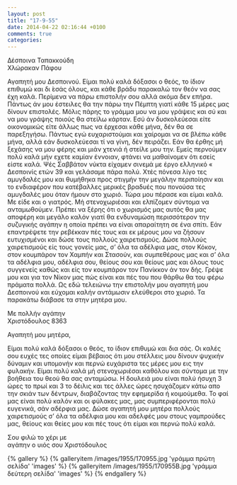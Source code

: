 ```yaml
---
layout: post
title: "17-9-55"
date: 2014-04-22 02:16:44 +0100
comments: true
categories:
---
```


Δέσποινα Ταπακκούδη<br/>
Χλώρακαν Πάφου

Αγαπητή μου Δεσποινού. Είμαι πολύ καλά δόξασοι ο θεός, το ίδιον επιθυμώ και δι ́εσάς όλους, και κάθε βράδυ παρακαλώ τον θεόν να σας έχη καλά. Περίμενα να πάρω επιστολήν σου αλλά ακόμα δεν επήρα. Πάντως άν μου έστειλες θα την πάρω την Πέμπτη γιατί κάθε 15 μέρες μας δίνουν επιστολές. Μόλις πάρης το γράμμα μου να μου γράψεις και σύ και να μου γράψης ποιούς θα στείλω κάρταν. Εσύ άν δυσκολεύεσαι είτε οικονομικώς είτε άλλως πως να έρχεσαι κάθε μήνα, δέν θα σε παρεξηγήσω. Πάντως εγώ ευχαριστούμαι και χαίρομαι να σε βλέπω κάθε μήνα, αλλά εάν δυσκολεύεσαι τί να γίνη, δέν πειράζει. Εάν θα έρθης μή ξεχάσης να μου φέρης και μιάν χτενιά ή στείλε μου την. Εμείς περνούμεν πολύ καλά μήν εχετε καμίαν έννοιαν, φτάνει να μαθαίνομεν ότι εσείς είστε καλά. Ψές Σαββάτον νύκτα είχαμεν σινεμά με έργο ελληνικό « Δεσποινίς ετών 39 και γελάσαμε πάρα πολύ. Χτές πόνεσα λίγο τες αμυγδαλές μου και θυμήθηκα προς στιγμήν την μεγάλην περιποίησιν και το ενδιαφέρον που κατέβαλλες μερικές βραδυές που πονούσα τες αμυγδαλές μου όταν ήμουν στο χωριό. Τώρα μου πέρασε και είμαι καλά. Με είδε και ο γιατρός. Μή στενοχωριέσαι και ελπίζομεν σύντομα να ανταμωθούμεν. Πρέπει να ξέρης ότι ο χωρισμός μας αυτός θα μας αποφέρη και μεγάλο καλόν γιατί θα ενδυναμώση περισσότερον την συζυγικής αγάπην η οποία πρέπει να είναι απαραίτητη σε ένα σπίτι. Εάν επαντρέψετε την ρεβέκκαν πές τους και εκ μέρους μου να ζήσουν ευτυχισμένοι και δώσε τους πολλούς χαιρετισμούς. Δώσε πολλούς χαιρετισμούς είς τους γονείς μας, σ’ όλα τα αδέλφια μας, στον Κόκον, στον κουμπάρον τον Χαμπήν και Στασούν, και συμπεθέρους μας και σ’ όλα τα αδέλφια μου, αδέλφια σου, θείους σου και θείους μας και όλους τους συγγενείς καθώς και είς τον κουμπάρον τον Πανίκκον άν τον δής. Γρέψε μου και για τον Νίκον μας πώς είναι και πές του που θάρθω θα του φέρω πράματα πολλά. Ως εδώ τελειώνω την επιστολήν μου αγαπητή μου Δεσποινού και εύχομαι καλήν αντάμωσιν ελεύθεροι στο χωριό. Τα παρακάτω διάβασε τα στην μητέρα μου.

Με πολλήν αγάπην<br/>
Χριστόδουλος 8363


Αγαπητή μου μητέρα,

Είμαι πολύ καλά δόξασοι ο θεός, το ίδιον επιθυμώ και δια σάς. Οι καλές σου ευχές τες οποίες είμαι βέβαιος ότι μου στέλλεις μου δίνουν ψυχικήν δύναμιν και υπομονήν και περνώ ευχάριστα τες μέρες μου εις την φυλακήν. Είμαι πολύ καλά μή στενοχωριέσαι καθόλου και σύντομα με την βοήθεια του θεού θα σας ανταμώσω. Η δουλειά μου είναι πολύ ήσυχη 3 ώρες το πρωί και 3 το δέιλις και τες άλλες ώρες ησυχάζομεν κάτω απο την σκιάν των δέντρων, διαβάζοντας την εφημερίδα ή κοιμούμεθα. Το φαί μας είναι πολύ καλόν και οι φύλακες μας, μας συμπεριφέρονται πολύ ευγενικά, σάν αδέρφια μας. Δώσε αγαπητή μου μητέρα πολλούς χαιρετισμούς σ’ όλα τα αδέλφια μου και αδελφές μου στους γαμπρούδες μας, θείους και θείες μου και πές τους ότι είμαι και περνώ πολύ καλά.

Σου φιλώ το χέρι με<br/>
αγάπην ο υιός σου Χριστόδουλος

{% gallery %}
  {% galleryitem /images/1955/170955.jpg 'γράμμα πρώτη σελίδα' 'images' %}
  {% galleryitem /images/1955/170955B.jpg 'γράμμα δεύτερη σελίδα' 'images' %}
{% endgallery %}
